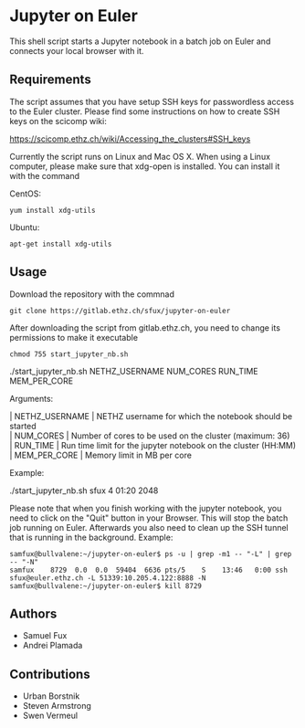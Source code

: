# Jupyter on Euler

This shell script starts a Jupyter notebook in a batch job on Euler and connects your local browser with it.

## Requirements

The script assumes that you have setup SSH keys for passwordless access to the Euler cluster. Please find some instructions on how to create SSH keys on the scicomp wiki:

https://scicomp.ethz.ch/wiki/Accessing_the_clusters#SSH_keys

Currently the script runs on Linux and Mac OS X. When using a Linux computer, please make sure that xdg-open is installed. You can install it with the command

CentOS:

```
yum install xdg-utils
```

Ubuntu:

```
apt-get install xdg-utils
```

## Usage

Download the repository with the commnad

```
git clone https://gitlab.ethz.ch/sfux/jupyter-on-euler
```

After downloading the script from gitlab.ethz.ch, you need to change its permissions to make it executable

```
chmod 755 start_jupyter_nb.sh
```

./start_jupyter_nb.sh NETHZ_USERNAME NUM_CORES RUN_TIME MEM_PER_CORE

Arguments:

| NETHZ_USERNAME | NETHZ username for which the notebook should be started  
| NUM_CORES      | Number of cores to be used on the cluster (maximum: 36)  
| RUN_TIME       | Run time limit for the jupyter notebook on the cluster (HH:MM)  
| MEM_PER_CORE   | Memory limit in MB per core  

Example:

./start_jupyter_nb.sh sfux 4 01:20 2048

Please note that when you finish working with the jupyter notebook, you need to click on the "Quit" button in your Browser. This will stop the batch job running on Euler. Afterwards you also need to clean up the SSH tunnel that is running in the background. Example:

```
samfux@bullvalene:~/jupyter-on-euler$ ps -u | grep -m1 -- "-L" | grep -- "-N"
samfux    8729  0.0  0.0  59404  6636 pts/5    S    13:46   0:00 ssh sfux@euler.ethz.ch -L 51339:10.205.4.122:8888 -N
samfux@bullvalene:~/jupyter-on-euler$ kill 8729
```

## Authors
* Samuel Fux
* Andrei Plamada

## Contributions
* Urban Borstnik
* Steven Armstrong
* Swen Vermeul